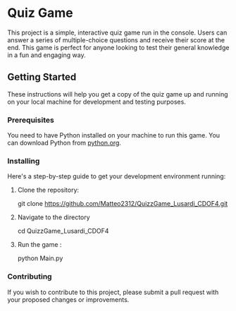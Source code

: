 # Quiz Game

This project is a simple, interactive quiz game run in the console. Users can answer a series of multiple-choice questions and receive their score at the end. This game is perfect for anyone looking to test their general knowledge in a fun and engaging way.

## Getting Started

These instructions will help you get a copy of the quiz game up and running on your local machine for development and testing purposes.

### Prerequisites

You need to have Python installed on your machine to run this game. You can download Python from [python.org](https://www.python.org/downloads/).

### Installing

Here's a step-by-step guide to get your development environment running:

1. Clone the repository:

   git clone https://github.com/Matteo2312/QuizzGame_Lusardi_CDOF4.git

2. Navigate to the directory 

    cd QuizzGame_Lusardi_CDOF4

3. Run the game :

    python Main.py

### Contributing 

If you wish to contribute to this project, please submit a pull request with your proposed changes or improvements.